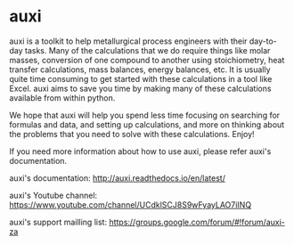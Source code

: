 # auxi

auxi is a toolkit to help metallurgical process engineers with their day-to-day tasks. Many of the calculations that we do require things like molar masses, conversion of one compound to another using stoichiometry, heat transfer calculations, mass balances, energy balances, etc. It is usually quite time consuming to get started with these calculations in a tool like Excel. auxi aims to save you time by making many of these calculations available from within python.

We hope that auxi will help you spend less time focusing on searching for formulas and data, and setting up calculations, and more on thinking about the problems that you need to solve with these calculations. Enjoy!

If you need more information about how to use auxi, please refer auxi's documentation.

auxi's documentation:
http://auxi.readthedocs.io/en/latest/

auxi's Youtube channel:
https://www.youtube.com/channel/UCdklSCJ8S9wFyayLAO7iINQ

auxi's support mailling list:
https://groups.google.com/forum/#!forum/auxi-za

